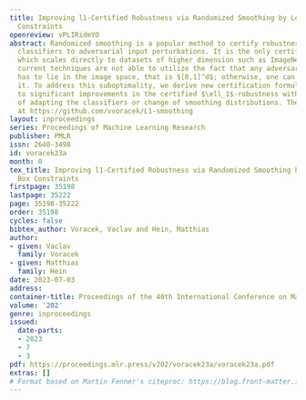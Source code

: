 ```yaml
---
title: Improving l1-Certified Robustness via Randomized Smoothing by Leveraging Box
  Constraints
openreview: vPLIRidmYO
abstract: Randomized smoothing is a popular method to certify robustness of image
  classifiers to adversarial input perturbations. It is the only certification technique
  which scales directly to datasets of higher dimension such as ImageNet. However,
  current techniques are not able to utilize the fact that any adversarial example
  has to lie in the image space, that is $[0,1]^d$; otherwise, one can trivially detect
  it. To address this suboptimality, we derive new certification formulae which lead
  to significant improvements in the certified $\ell_1$-robustness without the need
  of adapting the classifiers or change of smoothing distributions. The code is released
  at https://github.com/vvoracek/L1-smoothing
layout: inproceedings
series: Proceedings of Machine Learning Research
publisher: PMLR
issn: 2640-3498
id: voracek23a
month: 0
tex_title: Improving l1-Certified Robustness via Randomized Smoothing by Leveraging
  Box Constraints
firstpage: 35198
lastpage: 35222
page: 35198-35222
order: 35198
cycles: false
bibtex_author: Voracek, Vaclav and Hein, Matthias
author:
- given: Vaclav
  family: Voracek
- given: Matthias
  family: Hein
date: 2023-07-03
address: 
container-title: Proceedings of the 40th International Conference on Machine Learning
volume: '202'
genre: inproceedings
issued:
  date-parts:
  - 2023
  - 7
  - 3
pdf: https://proceedings.mlr.press/v202/voracek23a/voracek23a.pdf
extras: []
# Format based on Martin Fenner's citeproc: https://blog.front-matter.io/posts/citeproc-yaml-for-bibliographies/
---
```


